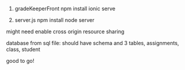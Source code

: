 1. gradeKeeperFront
npm install
ionic serve

2. server.js 
npm install
node server

might need enable cross origin resource sharing

database from sql file: should have schema and 3 tables, assignments, class, student

good to go!